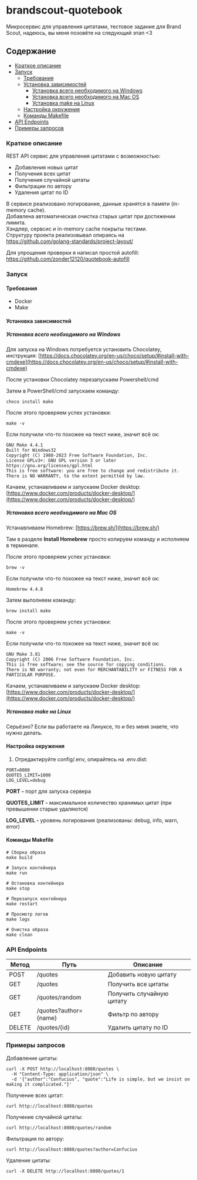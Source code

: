 # brandscout-quotebook

Микросервис для управления цитатами, тестовое задание для Brand Scout, надеюсь, вы меня позовёте на следующий этап <3

## Содержание

- [Краткое описание](#краткое-описание)
- [Запуск](#запуск)
    - [Требования](#требования)
    - [Установка зависимостей](#установка-зависимостей)
        - [Установка всего необходимого на Windows](#установка-всего-необходимого-на-windows)
        - [Установка всего необходимого на Mac OS](#установка-всего-необходимого-на-mac-os)
        - [Установка make на Linux](#установка-make-на-linux)
    - [Настройка окружения](#настройка-окружения)
    - [Команды Makefile](#команды-makefile)
- [API Endpoints](#api-endpoints)
- [Примеры запросов](#примеры-запросов)

### Краткое описание

REST API сервис для управления цитатами с возможностью:
- Добавления новых цитат
- Получения всех цитат
- Получения случайной цитаты
- Фильтрации по автору
- Удаления цитат по ID

В сервисе реализовано логирование, данные хранятся в памяти (in-memory cache).  
Добавлена автоматическая очистка старых цитат при достижении лимита.  
Хэндлер, сервсис и in-memory cache покрыты тестами.  
Структуру проекта реализовывал опираясь на https://github.com/golang-standards/project-layout/

Для упрощения проверки я написал простой autofill: https://github.com/zonder12120/quotebook-autofill

### Запуск

#### Требования
- Docker
- Make 

#### Установка зависимостей
##### Установка всего необходимого на Windows

Для запуска на Windows потребуется установить Chocolatey, инструкция: [https://docs.chocolatey.org/en-us/choco/setup/#install-with-cmdexe](https://docs.chocolatey.org/en-us/choco/setup/#install-with-cmdexe)

После установки Chocolatey перезапускаем Powershell/cmd

Затем в PowerShell/cmd запускаем команду:
```text
choco install make
```
После этого проверяем успех установки:
```text
make -v
```
Если получили что-то похожее на текст ниже, значит всё ок:
```text
GNU Make 4.4.1
Built for Windows32
Copyright (C) 1988-2023 Free Software Foundation, Inc.
License GPLv3+: GNU GPL version 3 or later https://gnu.org/licenses/gpl.html
This is free software: you are free to change and redistribute it.
There is NO WARRANTY, to the extent permitted by law.
```
Качаем, устанавливаем и запускаем Docker desktop: [https://www.docker.com/products/docker-desktop/](https://www.docker.com/products/docker-desktop/)

##### Установка всего необходимого на Mac OS

Устанавливаем Homebrew: [https://brew.sh/](https://brew.sh/)

Там в разделе **Install Homebrew** просто копируем команду и исполняем в терминале.

После этого проверяем успех установки:
```text
brew -v
```
Если получили что-то похожее на текст ниже, значит всё ок:
```text
Homebrew 4.4.8
```
Затем выполняем команду:
```text
brew install make
```
После этого проверяем успех установки:
```text
make -v
```
Если получили что-то похожее на текст ниже, значит всё ок:
```text
GNU Make 3.81
Copyright (C) 2006 Free Software Foundation, Inc.
This is free software; see the source for copying conditions.
There is NO warranty; not even for MERCHANTABILITY or FITNESS FOR A
PARTICULAR PURPOSE.
```
Качаем, устанавливаем и запускаем Docker desktop: [https://www.docker.com/products/docker-desktop/](https://www.docker.com/products/docker-desktop/)

##### Установка make на Linux

Серьёзно? Если вы работаете на Линуксе, то и без меня знаете, что нужно делать.

#### Настройка окружения

1. Отредактируйте config/.env, опирайтесь на .env.dist:
```text
PORT=8080
QUOTES_LIMIT=1000
LOG_LEVEL=debug
```

**PORT -** порт для запуска сервера

**QUOTES_LIMIT -** максимальное количество хранимых цитат (при превышении старые удаляются)

**LOG_LEVEL -** уровень логирования (реализованы: debug, info, warn, error)

#### Команды Makefile
```text
# Сборка образа
make build

# Запуск контейнера
make run

# Остановка контейнера
make stop

# Перезапуск контейнера
make restart

# Просмотр логов
make logs

# Очистка образа
make clean
```

### API Endpoints
| Метод  | Путь                         | Описание                       |
|--------|------------------------------|--------------------------------|
| POST   | /quotes                      | Добавить новую цитату          |
| GET    | /quotes                      | Получить все цитаты            |
| GET    | /quotes/random               | Получить случайную цитату      |
| GET    | /quotes?author={name}        | Фильтр по автору               |
| DELETE | /quotes/{id}                 | Удалить цитату по ID           |

### Примеры запросов
Добавление цитаты:
```text
curl -X POST http://localhost:8080/quotes \
  -H "Content-Type: application/json" \
  -d '{"author":"Confucius", "quote":"Life is simple, but we insist on making it complicated."}'
```

Получение всех цитат:
```text
curl http://localhost:8080/quotes
```

Получение случайной цитаты:
```text
curl http://localhost:8080/quotes/random
```

Фильтрация по автору:
```text
curl http://localhost:8080/quotes?author=Confucius
```

Удаление цитаты:
```text
curl -X DELETE http://localhost:8080/quotes/1
```

